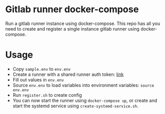 # Gitlab runner docker-compose

Run a gitlab runner instance using docker-compose. This repo has all you need to 
create and register a single instance gitlab runner using docker-compose. 

# Usage

- Copy `sample.env` to `env.env`
- Create a runner with a shared runner auth token: [link](https://docs.gitlab.com/ee/ci/runners/runners_scope.html#create-a-shared-runner-with-a-runner-authentication-token)
- Fill out values in `env.env`
- Source `env.env` to load variables into environment variables: `source env.env`
- Run `register.sh` to create config
- You can now start the runner using `docker-compose up`, or create and start
the systemd service using `create-systemd-service.sh`.



